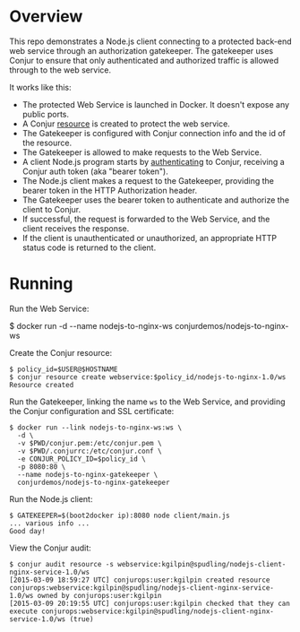 # Overview

This repo demonstrates a Node.js client connecting to a protected back-end web service through
an authorization gatekeeper. The gatekeeper uses Conjur to ensure that only authenticated and
authorized traffic is allowed through to the web service.

It works like this:

* The protected Web Service is launched in Docker. It doesn't expose any public ports.
* A Conjur [resource](http://developer.conjur.net/reference/services/authorization/resource) is created to protect the web service.
* The Gatekeeper is configured with Conjur connection info and the id of the resource.
* The Gatekeeper is allowed to make requests to the Web Service.
* A client Node.js program starts by [authenticating](http://developer.conjur.net/reference/services/authentication/authenticate.html) to Conjur, receiving a Conjur auth token
(aka "bearer token").
* The Node.js client makes a request to the Gatekeeper, providing the bearer token in the HTTP Authorization header.
* The Gatekeeper uses the bearer token to authenticate and authorize the client to Conjur.
* If successful, the request is forwarded to the Web Service, and the client receives the response.
* If the client is unauthenticated or unauthorized, an appropriate HTTP status code is returned to the client.

# Running

Run the Web Service: 

  $ docker run -d --name nodejs-to-nginx-ws conjurdemos/nodejs-to-nginx-ws

Create the Conjur resource:

    $ policy_id=$USER@$HOSTNAME
    $ conjur resource create webservice:$policy_id/nodejs-to-nginx-1.0/ws
    Resource created

Run the Gatekeeper, linking the name `ws` to the Web Service, and providing the Conjur configuration and SSL certificate:

    $ docker run --link nodejs-to-nginx-ws:ws \
      -d \
      -v $PWD/conjur.pem:/etc/conjur.pem \
      -v $PWD/.conjurrc:/etc/conjur.conf \
      -e CONJUR_POLICY_ID=$policy_id \
      -p 8080:80 \
      --name nodejs-to-nginx-gatekeeper \
      conjurdemos/nodejs-to-nginx-gatekeeper

Run the Node.js client:

    $ GATEKEEPER=$(boot2docker ip):8080 node client/main.js
    ... various info ...
    Good day!

View the Conjur audit:

    $ conjur audit resource -s webservice:kgilpin@spudling/nodejs-client-nginx-service-1.0/ws
    [2015-03-09 18:59:27 UTC] conjurops:user:kgilpin created resource conjurops:webservice:kgilpin@spudling/nodejs-client-nginx-service-1.0/ws owned by conjurops:user:kgilpin
    [2015-03-09 20:19:55 UTC] conjurops:user:kgilpin checked that they can execute conjurops:webservice:kgilpin@spudling/nodejs-client-nginx-service-1.0/ws (true)
